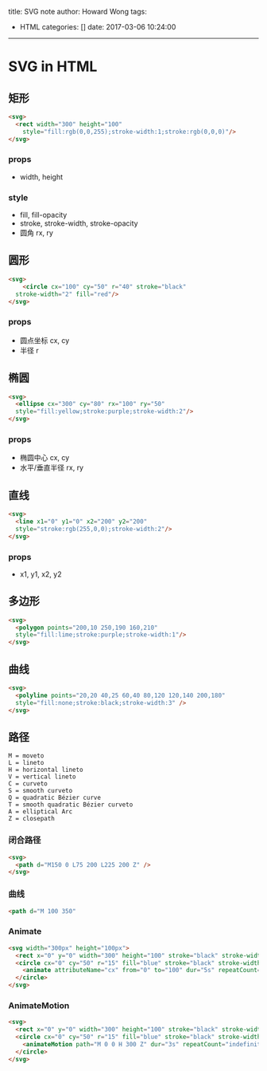 title: SVG note
author: Howard Wong
tags:
  - HTML
categories: []
date: 2017-03-06 10:24:00
---
# SVG in HTML

## 矩形

```html
<svg>
  <rect width="300" height="100"
	style="fill:rgb(0,0,255);stroke-width:1;stroke:rgb(0,0,0)"/>
</svg>
```

### props
- width, height

### style
- fill, fill-opacity
- stroke, stroke-width, stroke-opacity
- 圆角 rx, ry


## 圆形

```html
<svg>
    <circle cx="100" cy="50" r="40" stroke="black"
  stroke-width="2" fill="red"/>
</svg>
```

### props
- 圆点坐标 cx, cy
- 半径 r

## 椭圆

```html
<svg>
  <ellipse cx="300" cy="80" rx="100" ry="50"
  style="fill:yellow;stroke:purple;stroke-width:2"/>
</svg>
```
### props
- 椭圆中心 cx, cy
- 水平/垂直半径 rx, ry

## 直线

```html
<svg>
  <line x1="0" y1="0" x2="200" y2="200"
  style="stroke:rgb(255,0,0);stroke-width:2"/>
</svg>
```

### props
- x1, y1, x2, y2

## 多边形

```html
<svg>
  <polygon points="200,10 250,190 160,210"
  style="fill:lime;stroke:purple;stroke-width:1"/>
</svg>
```

## 曲线

```html
<svg>
  <polyline points="20,20 40,25 60,40 80,120 120,140 200,180"
  style="fill:none;stroke:black;stroke-width:3" />
</svg>
```

## 路径

```
M = moveto
L = lineto
H = horizontal lineto
V = vertical lineto
C = curveto
S = smooth curveto
Q = quadratic Bézier curve
T = smooth quadratic Bézier curveto
A = elliptical Arc
Z = closepath
```

### 闭合路径

```html
<svg>
  <path d="M150 0 L75 200 L225 200 Z" />
</svg>
```

### 曲线

```html
<path d="M 100 350"
```

### Animate

```html
<svg width="300px" height="100px">
  <rect x="0" y="0" width="300" height="100" stroke="black" stroke-width="1" />
  <circle cx="0" cy="50" r="15" fill="blue" stroke="black" stroke-width="1">
    <animate attributeName="cx" from="0" to="100" dur="5s" repeatCount="indefinite" />
  </circle>
</svg>
```

### AnimateMotion

```html
<svg>
  <rect x="0" y="0" width="300" height="100" stroke="black" stroke-width="1" />
  <circle cx="0" cy="50" r="15" fill="blue" stroke="black" stroke-width="1">
    <animateMotion path="M 0 0 H 300 Z" dur="3s" repeatCount="indefinite" />
  </circle>
</svg>
```
